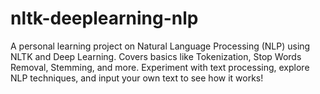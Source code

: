 # nltk-deeplearning-nlp
A personal learning project on Natural Language Processing (NLP) using NLTK and Deep Learning. Covers basics like Tokenization, Stop Words Removal, Stemming, and more. Experiment with text processing, explore NLP techniques, and input your own text to see how it works!
